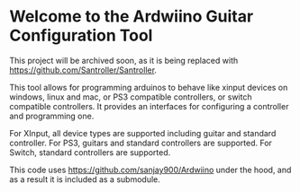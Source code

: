 Welcome to the Ardwiino Guitar Configuration Tool
=================================================

This project will be archived soon, as it is being replaced with https://github.com/Santroller/Santroller.

This tool allows for programming arduinos to behave like xinput devices on windows, linux and mac, or PS3 compatible controllers, or switch compatible controllers. It provides an interfaces for configuring a controller and programming one.

For XInput, all device types are supported including guitar and standard controller. For PS3, guitars and standard controllers are supported. For Switch, standard controllers are supported.

This code uses https://github.com/sanjay900/Ardwiino under the hood, and as a result it is included as a submodule.

